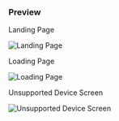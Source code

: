 ### Preview

Landing Page

![Landing Page](https://raw.githubusercontent.com/HoseaTirtajaya/ResponsiveWeb/web-design-island/master/Preview/Landing%20Page.png)

Loading Page

![Loading Page](https://raw.githubusercontent.com/HoseaTirtajaya/ResponsiveWeb/web-design-island/master/Preview/Loading%20Screen.png)

Unsupported Device Screen

![Unsupported Device Screen](https://raw.githubusercontent.com/HoseaTirtajaya/ResponsiveWeb/web-design-island/master/Preview/Unsupported%20Screen.png)
